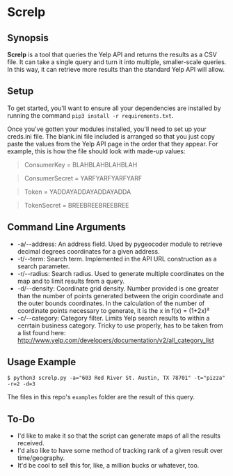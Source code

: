 Screlp
======

## Synopsis

**Screlp** is a tool that queries the Yelp API and returns the results as a CSV file. It can take a single query and turn it into multiple, smaller-scale queries. In this way, it can retrieve more results than the standard Yelp API will allow.

## Setup

To get started, you'll want to ensure all your dependencies are installed by running the command `pip3 install -r requirements.txt`.

Once you've gotten your modules installed, you'll need to set up your creds.ini file. The blank.ini file included is arranged so that you just copy paste the values from the Yelp API page in the order that they appear. For example, this is how the file should look with made-up values:

> ConsumerKey = BLAHBLAHBLAHBLAH

> ConsumerSecret = YARFYARFYARFYARF

> Token = YADDAYADDAYADDAYADDA

> TokenSecret = BREEBREEBREEBREE

## Command Line Arguments

- -a/--address: An address field. Used by pygeocoder module to retrieve decimal degrees coordinates for a given address.
- -t/--term: Search term. Implemented in the API URL construction as a search parameter.
- -r/--radius: Search radius. Used to generate multiple coordinates on the map and to limit results from a query.
- -d/--density: Coordinate grid density. Number provided is one greater than the number of points generated between the origin coordinate and the outer bounds coordinates. In the calculation of the number of coordinate points necessary to generate, it is the x in f(x) = (1+2x)²
- -c/--category: Category filter. Limits Yelp search results to within a cerrtain business category. Tricky to use properly, has to be taken from a list found here: http://www.yelp.com/developers/documentation/v2/all_category_list

## Usage Example

    $ python3 screlp.py -a="603 Red River St. Austin, TX 78701" -t="pizza" -r=2 -d=3

The files in this repo's `examples` folder are the result of this query.

## To-Do

- I'd like to make it so that the script can generate maps of all the results received.
- I'd also like to have some method of tracking rank of a given result over time/geography.
- It'd be cool to sell this for, like, a million bucks or whatever, too.
